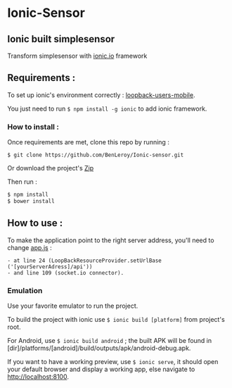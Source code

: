 # Ionic-Sensor


## Ionic built simplesensor

Transform simplesensor with [ionic.io](http://ionicframework.com/) framework


## Requirements :

To set up ionic's environment correctly : [loopback-users-mobile](https://github.com/BenLeroy/loopback-users-mobile).

You just need to run `$ npm install -g ionic` to add ionic framework.


###  How to install :

Once requirements are met, clone this repo by running :

`$ git clone https://github.com/BenLeroy/Ionic-sensor.git`

Or download the project's [Zip](https://github.com/BenLeroy/Ionic-sensor/archive/master.zip)

Then run :

```bash
$ npm install
$ bower install
```

## How to use :

To make the application point to the right server address, you'll need to change [app.js](https://github.com/BenLeroy/Ionic-sensor/blob/master/www/js/app.js) :

	- at line 24 (LoopBackResourceProvider.setUrlBase ('[yourServerAdress]/api'))
	- and line 109 (socket.io connector).


### Emulation

Use your favorite emulator to run the project.

To build the project with ionic use `$ ionic build [platform]` from project's root.

For Android, use `$ ionic build android` ; the built APK will be found in [dir]/platforms/[android]/build/outputs/apk/android-debug.apk.

If you want to have a working preview, use `$ ionic serve`, it should open your default browser and display a working app, else navigate to [http://localhost:8100](http://localhost:8100).

